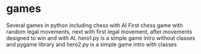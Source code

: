 # games
Several games in python including chess with AI
First chess game with random legal movements, next with first legal movement, after movements designed to win and with AI.
hero1.py is a simple game intro without classes and pygame library and hero2.py is a simple game intro with classes
